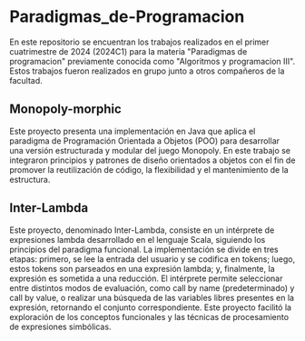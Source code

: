 # Paradigmas_de-Programacion
En este repositorio se encuentran los trabajos realizados en el primer cuatrimestre de 2024 (2024C1) para la materia "Paradigmas de programacion" previamente conocida como "Algoritmos y programacion III". Estos trabajos fueron realizados en grupo junto a otros compañeros de la facultad.

## Monopoly-morphic
Este proyecto presenta una implementación en Java que aplica el paradigma de Programación Orientada a Objetos (POO) para desarrollar una versión estructurada y modular del juego Monopoly. En este trabajo se integraron principios y patrones de diseño orientados a objetos con el fin de promover la reutilización de código, la flexibilidad y el mantenimiento de la estructura.

## Inter-Lambda
Este proyecto, denominado Inter-Lambda, consiste en un intérprete de expresiones lambda desarrollado en el lenguaje Scala, siguiendo los principios del paradigma funcional. La implementación se divide en tres etapas: primero, se lee la entrada del usuario y se codifica en tokens; luego, estos tokens son parseados en una expresión lambda; y, finalmente, la expresión es sometida a una reducción. El intérprete permite seleccionar entre distintos modos de evaluación, como call by name (predeterminado) y call by value, o realizar una búsqueda de las variables libres presentes en la expresión, retornando el conjunto correspondiente. Este proyecto facilitó la exploración de los conceptos funcionales y las técnicas de procesamiento de expresiones simbólicas.
